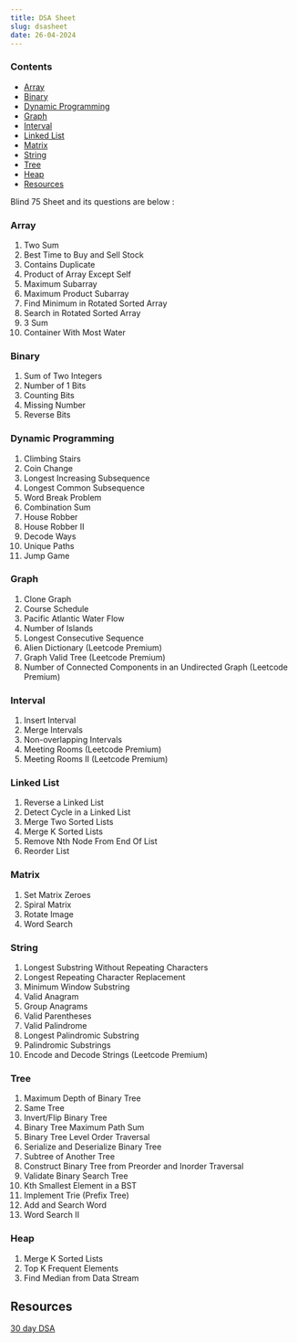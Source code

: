 ```yaml
---
title: DSA Sheet
slug: dsasheet
date: 26-04-2024
---
```

### Contents

- [Array](#array)
- [Binary](#binary)
- [Dynamic Programming](#dynamic-programming)
- [Graph](#graph)
- [Interval](#interval)
- [Linked List](#linked-list)
- [Matrix](#matrix)
- [String](#string)
- [Tree](#tree)
- [Heap](#heap)
- [Resources](#resources)

Blind 75 Sheet and its questions are below :


### Array



1. Two Sum
2. Best Time to Buy and Sell Stock
3. Contains Duplicate
4. Product of Array Except Self
5. Maximum Subarray
6. Maximum Product Subarray
7. Find Minimum in Rotated Sorted Array
8. Search in Rotated Sorted Array
9. 3 Sum
10. Container With Most Water


### Binary



1. Sum of Two Integers
2. Number of 1 Bits
3. Counting Bits
4. Missing Number
5. Reverse Bits


### Dynamic Programming



1. Climbing Stairs
2. Coin Change
3. Longest Increasing Subsequence
4. Longest Common Subsequence
5. Word Break Problem
6. Combination Sum
7. House Robber
8. House Robber II
9. Decode Ways
10. Unique Paths
11. Jump Game


### Graph



1. Clone Graph
2. Course Schedule
3. Pacific Atlantic Water Flow
4. Number of Islands
5. Longest Consecutive Sequence
6. Alien Dictionary (Leetcode Premium)
7. Graph Valid Tree (Leetcode Premium)
8. Number of Connected Components in an Undirected Graph (Leetcode Premium)


### Interval



1. Insert Interval
2. Merge Intervals
3. Non-overlapping Intervals
4. Meeting Rooms (Leetcode Premium)
5. Meeting Rooms II (Leetcode Premium)


### Linked List



1. Reverse a Linked List
2. Detect Cycle in a Linked List
3. Merge Two Sorted Lists
4. Merge K Sorted Lists
5. Remove Nth Node From End Of List
6. Reorder List


### Matrix



1. Set Matrix Zeroes
2. Spiral Matrix
3. Rotate Image
4. Word Search


### String



1. Longest Substring Without Repeating Characters
2. Longest Repeating Character Replacement
3. Minimum Window Substring
4. Valid Anagram
5. Group Anagrams
6. Valid Parentheses
7. Valid Palindrome
8. Longest Palindromic Substring
9. Palindromic Substrings
10. Encode and Decode Strings (Leetcode Premium)


### Tree



1. Maximum Depth of Binary Tree
2. Same Tree
3. Invert/Flip Binary Tree
4. Binary Tree Maximum Path Sum
5. Binary Tree Level Order Traversal
6. Serialize and Deserialize Binary Tree
7. Subtree of Another Tree
8. Construct Binary Tree from Preorder and Inorder Traversal
9. Validate Binary Search Tree
10. Kth Smallest Element in a BST
12. Implement Trie (Prefix Tree)
13. Add and Search Word
14. Word Search II


### Heap



1. Merge K Sorted Lists
2. Top K Frequent Elements
3. Find Median from Data Stream


## Resources
[30 day DSA](https://hackernoon.com/30-days-dsa-interview-preparation-plan)
